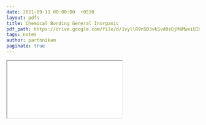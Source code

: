 ```yaml
---
date: 2021-09-11 00:00:00  +0530
layout: pdfs
title: Chemical Bonding General Inorganic
pdf_path: https://drive.google.com/file/d/1vyllR9nSB3vkSvd0zOjM4MwxiUIUt4ry/preview?usp=sharing
tags: notes
author: parthnikam
paginate: true
---
```


<iframe class="embed-pdf" src="{{ page.pdf_path }}#toolbar=0" seamless="seamless" scrolling="no" style="overflow:hidden"></iframe>
